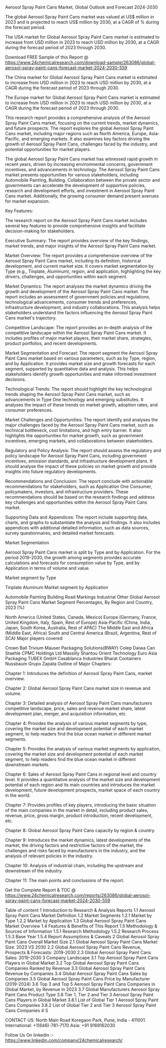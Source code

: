 Aerosol Spray Paint Cans Market, Global Outlook and Forecast 2024-2030

The global Aerosol Spray Paint Cans market was valued at US$ million in 2023 and is projected to reach US$ million by 2030, at a CAGR of % during the forecast period.

The USA market for Global Aerosol Spray Paint Cans market is estimated to increase from USD million in 2023 to reach USD million by 2030, at a CAGR during the forecast period of 2023 through 2030.

Download FREE Sample of this Report @ https://www.24chemicalresearch.com/download-sample/263086/global-aerosol-spray-paint-cans-forecast-market-2024-2030-559

The China market for Global Aerosol Spray Paint Cans market is estimated to increase from USD million in 2023 to reach USD million by 2030, at a CAGR during the forecast period of 2023 through 2030.

The Europe market for Global Aerosol Spray Paint Cans market is estimated to increase from USD million in 2023 to reach USD million by 2030, at a CAGR during the forecast period of 2023 through 2030.

This research report provides a comprehensive analysis of the Aerosol Spray Paint Cans market, focusing on the current trends, market dynamics, and future prospects. The report explores the global Aerosol Spray Paint Cans market, including major regions such as North America, Europe, Asia-Pacific, and emerging markets. It also examines key factors driving the growth of Aerosol Spray Paint Cans, challenges faced by the industry, and potential opportunities for market players.

The global Aerosol Spray Paint Cans market has witnessed rapid growth in recent years, driven by increasing environmental concerns, government incentives, and advancements in technology. The Aerosol Spray Paint Cans market presents opportunities for various stakeholders, including Automobile Painting, Building. Collaboration between the private sector and governments can accelerate the development of supportive policies, research and development efforts, and investment in Aerosol Spray Paint Cans market. Additionally, the growing consumer demand present avenues for market expansion.

Key Features:

The research report on the Aerosol Spray Paint Cans market includes several key features to provide comprehensive insights and facilitate decision-making for stakeholders.

Executive Summary: The report provides overview of the key findings, market trends, and major insights of the Aerosol Spray Paint Cans market.

Market Overview: The report provides a comprehensive overview of the Aerosol Spray Paint Cans market, including its definition, historical development, and current market size. It covers market segmentation by Type (e.g., Tinplate, Aluminum), region, and application, highlighting the key drivers, challenges, and opportunities within each segment.

Market Dynamics: The report analyses the market dynamics driving the growth and development of the Aerosol Spray Paint Cans market. The report includes an assessment of government policies and regulations, technological advancements, consumer trends and preferences, infrastructure development, and industry collaborations. This analysis helps stakeholders understand the factors influencing the Aerosol Spray Paint Cans market's trajectory.

Competitive Landscape: The report provides an in-depth analysis of the competitive landscape within the Aerosol Spray Paint Cans market. It includes profiles of major market players, their market share, strategies, product portfolios, and recent developments.

Market Segmentation and Forecast: The report segment the Aerosol Spray Paint Cans market based on various parameters, such as by Type, region, and by Application. It provides market size and growth forecasts for each segment, supported by quantitative data and analysis. This helps stakeholders identify growth opportunities and make informed investment decisions.

Technological Trends: The report should highlight the key technological trends shaping the Aerosol Spray Paint Cans market, such as advancements in Type One technology and emerging substitutes. It analyses the impact of these trends on market growth, adoption rates, and consumer preferences.

Market Challenges and Opportunities: The report identify and analyses the major challenges faced by the Aerosol Spray Paint Cans market, such as technical bottleneck, cost limitations, and high entry barrier. It also highlights the opportunities for market growth, such as government incentives, emerging markets, and collaborations between stakeholders.

Regulatory and Policy Analysis: The report should assess the regulatory and policy landscape for Aerosol Spray Paint Cans, including government incentives, emission standards, and infrastructure development plans. It should analyse the impact of these policies on market growth and provide insights into future regulatory developments.

Recommendations and Conclusion: The report conclude with actionable recommendations for stakeholders, such as Application One Consumer, policymakers, investors, and infrastructure providers. These recommendations should be based on the research findings and address key challenges and opportunities within the Aerosol Spray Paint Cans market.

Supporting Data and Appendices: The report include supporting data, charts, and graphs to substantiate the analysis and findings. It also includes appendices with additional detailed information, such as data sources, survey questionnaires, and detailed market forecasts.

Market Segmentation

Aerosol Spray Paint Cans market is split by Type and by Application. For the period 2019-2030, the growth among segments provides accurate calculations and forecasts for consumption value by Type, and by Application in terms of volume and value.

Market segment by Type

Tinplate
Aluminum
Market segment by Application

Automobile Painting
Building
Road Markings
Industrial
Other
Global Aerosol Spray Paint Cans Market Segment Percentages, By Region and Country, 2023 (%)

North America (United States, Canada, Mexico)
Europe (Germany, France, United Kingdom, Italy, Spain, Rest of Europe)
Asia-Pacific (China, India, Japan, South Korea, Australia, Rest of APAC)
The Middle East and Africa (Middle East, Africa)
South and Central America (Brazil, Argentina, Rest of SCA)
Major players covered

Crown
Ball
Trivium
Mauser Packaging Solutions(BWAY)
Colep
Daiwa Can
Staehle
CPMC Holdings Ltd
Massilly
Shantou Orient Technology
Euro Asia Packaging
TUBEX GmbH
Casablanca Industries
Bharat Containers
Nussbaum
Grupo Zapata
Outline of Major Chapters:

Chapter 1: Introduces the definition of Aerosol Spray Paint Cans, market overview.

Chapter 2: Global Aerosol Spray Paint Cans market size in revenue and volume.

Chapter 3: Detailed analysis of Aerosol Spray Paint Cans manufacturers competitive landscape, price, sales and revenue market share, latest development plan, merger, and acquisition information, etc.

Chapter 4: Provides the analysis of various market segments by type, covering the market size and development potential of each market segment, to help readers find the blue ocean market in different market segments.

Chapter 5: Provides the analysis of various market segments by application, covering the market size and development potential of each market segment, to help readers find the blue ocean market in different downstream markets.

Chapter 6: Sales of Aerosol Spray Paint Cans in regional level and country level. It provides a quantitative analysis of the market size and development potential of each region and its main countries and introduces the market development, future development prospects, market space of each country in the world.

Chapter 7: Provides profiles of key players, introducing the basic situation of the main companies in the market in detail, including product sales, revenue, price, gross margin, product introduction, recent development, etc.

Chapter 8: Global Aerosol Spray Paint Cans capacity by region & country.

Chapter 9: Introduces the market dynamics, latest developments of the market, the driving factors and restrictive factors of the market, the challenges and risks faced by manufacturers in the industry, and the analysis of relevant policies in the industry.

Chapter 10: Analysis of industrial chain, including the upstream and downstream of the industry.

Chapter 11: The main points and conclusions of the report.

Get the Complete Report & TOC @ https://www.24chemicalresearch.com/reports/263086/global-aerosol-spray-paint-cans-forecast-market-2024-2030-559

Table of content
1 Introduction to Research & Analysis Reports
1.1 Aerosol Spray Paint Cans Market Definition
1.2 Market Segments
1.2.1 Market by Type
1.2.2 Market by Application
1.3 Global Aerosol Spray Paint Cans Market Overview
1.4 Features & Benefits of This Report
1.5 Methodology & Sources of Information
1.5.1 Research Methodology
1.5.2 Research Process
1.5.3 Base Year
1.5.4 Report Assumptions & Caveats
2 Global Aerosol Spray Paint Cans Overall Market Size
2.1 Global Aerosol Spray Paint Cans Market Size: 2023 VS 2030
2.2 Global Aerosol Spray Paint Cans Revenue, Prospects & Forecasts: 2019-2030
2.3 Global Aerosol Spray Paint Cans Sales: 2019-2030
3 Company Landscape
3.1 Top Aerosol Spray Paint Cans Players in Global Market
3.2 Top Global Aerosol Spray Paint Cans Companies Ranked by Revenue
3.3 Global Aerosol Spray Paint Cans Revenue by Companies
3.4 Global Aerosol Spray Paint Cans Sales by Companies
3.5 Global Aerosol Spray Paint Cans Price by Manufacturer (2019-2024)
3.6 Top 3 and Top 5 Aerosol Spray Paint Cans Companies in Global Market, by Revenue in 2023
3.7 Global Manufacturers Aerosol Spray Paint Cans Product Type
3.8 Tier 1, Tier 2 and Tier 3 Aerosol Spray Paint Cans Players in Global Market
3.8.1 List of Global Tier 1 Aerosol Spray Paint Cans Companies
3.8.2 List of Global Tier 2 and Tier 3 Aerosol Spray Paint Cans Companies
4 S

CONTACT US:
North Main Road Koregaon Park, Pune, India - 411001.
International: +1(646)-781-7170
Asia: +91 9169162030

Follow Us On linkedin :- https://www.linkedin.com/company/24chemicalresearch/
